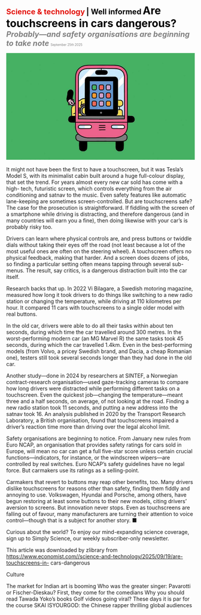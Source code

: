 <span style="color:#E3120B; font-size:14.9pt; font-weight:bold;">Science & technology</span> <span style="color:#000000; font-size:14.9pt; font-weight:bold;">| Well informed</span>
<span style="color:#000000; font-size:21.0pt; font-weight:bold;">Are touchscreens in cars dangerous?</span>
<span style="color:#808080; font-size:14.9pt; font-weight:bold; font-style:italic;">Probably—and safety organisations are beginning to take note</span>
<span style="color:#808080; font-size:6.2pt;">September 25th 2025</span>

![](../images/067_Are_touchscreens_in_cars_dangerous/p0281_img01.jpeg)

It might not have been the first to have a touchscreen, but it was Tesla’s Model S, with its minimalist cabin built around a huge full-colour display, that set the trend. For years almost every new car sold has come with a high- tech, futuristic screen, which controls everything from the air conditioning and satnav to the music. Even safety features like automatic lane-keeping are sometimes screen-controlled. But are touchscreens safe? The case for the prosecution is straightforward. If fiddling with the screen of a smartphone while driving is distracting, and therefore dangerous (and in many countries will earn you a fine), then doing likewise with your car’s is probably risky too.

Drivers can learn where physical controls are, and press buttons or twiddle dials without taking their eyes off the road (not least because a lot of the most useful ones are often on the steering wheel). A touchscreen offers no physical feedback, making that harder. And a screen does dozens of jobs, so finding a particular setting often means tapping through several sub-menus. The result, say critics, is a dangerous distraction built into the car itself.

Research backs that up. In 2022 Vi Bilagare, a Swedish motoring magazine, measured how long it took drivers to do things like switching to a new radio station or changing the temperature, while driving at 110 kilometres per hour. It compared 11 cars with touchscreens to a single older model with real buttons.

In the old car, drivers were able to do all their tasks within about ten seconds, during which time the car travelled around 300 metres. In the worst-performing modern car (an MG Marvel R) the same tasks took 45 seconds, during which the car travelled 1.4km. Even in the best-performing models (from Volvo, a pricey Swedish brand, and Dacia, a cheap Romanian one), testers still took several seconds longer than they had done in the old car.

Another study—done in 2024 by researchers at SINTEF, a Norwegian contract-research organisation—used gaze-tracking cameras to compare how long drivers were distracted while performing different tasks on a touchscreen. Even the quickest job—changing the temperature—meant three and a half seconds, on average, of not looking at the road. Finding a new radio station took 11 seconds, and putting a new address into the satnav took 16. An analysis published in 2020 by the Transport Research Laboratory, a British organisation, found that touchscreens impaired a driver’s reaction time more than driving over the legal alcohol limit.

Safety organisations are beginning to notice. From January new rules from Euro NCAP, an organisation that provides safety ratings for cars sold in Europe, will mean no car can get a full five-star score unless certain crucial functions—indicators, for instance, or the windscreen wipers—are controlled by real switches. Euro NCAP’s safety guidelines have no legal force. But carmakers use its ratings as a selling-point.

Carmakers that revert to buttons may reap other benefits, too. Many drivers dislike touchscreens for reasons other than safety, finding them fiddly and annoying to use. Volkswagen, Hyundai and Porsche, among others, have begun restoring at least some buttons to their new models, citing drivers’ aversion to screens. But innovation never stops. Even as touchscreens are falling out of favour, many manufacturers are turning their attention to voice control—though that is a subject for another story. ■

Curious about the world? To enjoy our mind-expanding science coverage, sign up to Simply Science, our weekly subscriber-only newsletter.

This article was downloaded by zlibrary from https://www.economist.com//science-and-technology/2025/09/19/are-touchscreens-in- cars-dangerous

Culture

The market for Indian art is booming Who was the greater singer: Pavarotti or Fischer-Dieskau? First, they come for the comedians Why you should read Tawada Yoko’s books Golf videos going viral? These days it is par for the course SKAI ISYOURGOD: the Chinese rapper thrilling global audiences